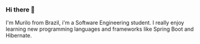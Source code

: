 ### Hi there 👋

I'm Murilo from Brazil, i'm a Software Engineering student. I really enjoy learning new programming languages and frameworks like Spring Boot and Hibernate. 
 

